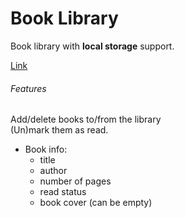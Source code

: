 # Book Library

Book library with **local storage** support.

[Link](https://azzryel.github.io/Book-Library/)

###### Features
Add/delete books to/from the library  
(Un)mark them as read.  
* Book info:
  * title
  * author
  * number of pages
  * read status
  * book cover (can be empty)
